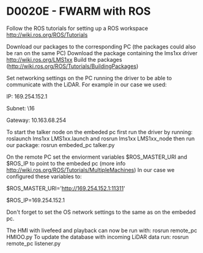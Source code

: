 # D0020E - FWARM with ROS 
Follow the ROS tutorials for setting up a ROS workspace http://wiki.ros.org/ROS/Tutorials

Download our packages to the corresponding PC (the packages could also be ran on the same PC)
Download the package containing the lms1xx driver http://wiki.ros.org/LMS1xx
Build the packages (http://wiki.ros.org/ROS/Tutorials/BuildingPackages)

Set networking settings on the PC running the driver to be able to communicate with the LiDAR. For example in our case we used:

IP: 169.254.152.1

Subnet: \16

Gateway: 10.163.68.254

To start the talker node on the embeded pc first run the driver by running: roslaunch lms1xx LMS1xx.launch and rosrun lms1xx LMS1xx_node
then run our package: rosrun embeded_pc talker.py

On the remote PC set the enviorment variables $ROS_MASTER_URI and $ROS_IP to point to the embeded pc (more info http://wiki.ros.org/ROS/Tutorials/MultipleMachines) 
In our case we configured these variables to: 

$ROS_MASTER_URI='http://169.254.152.1:11311'

$ROS_IP=169.254.152.1

Don't forget to set the OS network settings to the same as on the embeded pc.

The HMI with livefeed and playback can now be run with: rosrun remote_pc HMIOO.py
To update the database with incoming LiDAR data run: rosrun remote_pc listener.py


